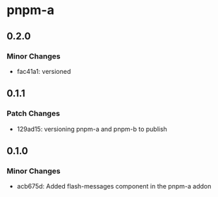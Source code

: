 # pnpm-a

## 0.2.0

### Minor Changes

- fac41a1: versioned

## 0.1.1

### Patch Changes

- 129ad15: versioning pnpm-a and pnpm-b to publish

## 0.1.0

### Minor Changes

- acb675d: Added flash-messages component in the pnpm-a addon
